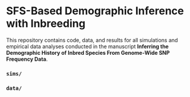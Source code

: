 # SFS-Based Demographic Inference with Inbreeding

This repository contains code, data, and results for all simulations and empirical
data analyses conducted in the manuscript **Inferring the Demographic History of
Inbred Species From Genome-Wide SNP Frequency Data**.

### `sims/`



### `data/`
